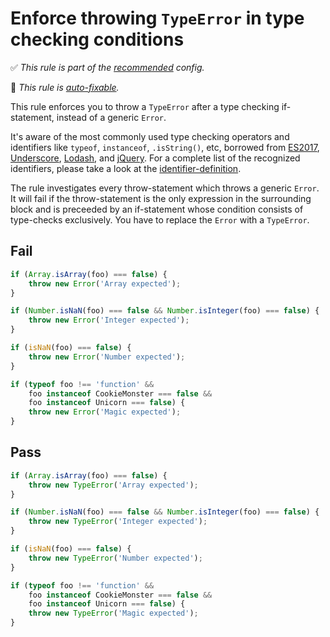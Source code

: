 # Enforce throwing `TypeError` in type checking conditions

<!-- Do not manually modify RULE_NOTICE part -->
<!-- RULE_NOTICE -->
✅ *This rule is part of the [recommended](https://github.com/sindresorhus/eslint-plugin-unicorn#recommended-config) config.*

🔧 *This rule is [auto-fixable](https://eslint.org/docs/user-guide/command-line-interface#fixing-problems).*
<!-- /RULE_NOTICE -->

This rule enforces you to throw a `TypeError` after a type checking if-statement, instead of a generic `Error`.

It's aware of the most commonly used type checking operators and identifiers like `typeof`, `instanceof`, `.isString()`, etc, borrowed from [ES2017](https://tc39.github.io/ecma262/), [Underscore](https://underscorejs.org), [Lodash](https://lodash.com), and [jQuery](https://jquery.com). For a complete list of the recognized identifiers, please take a look at the [identifier-definition](https://github.com/sindresorhus/eslint-plugin-unicorn/blob/main/rules/prefer-type-error.js#L3).

The rule investigates every throw-statement which throws a generic `Error`. It will fail if the throw-statement is the only expression in the surrounding block and is preceeded by an if-statement whose condition consists of type-checks exclusively. You have to replace the `Error` with a `TypeError`.

## Fail

```js
if (Array.isArray(foo) === false) {
	throw new Error('Array expected');
}
```

```js
if (Number.isNaN(foo) === false && Number.isInteger(foo) === false) {
	throw new Error('Integer expected');
}
```

```js
if (isNaN(foo) === false) {
	throw new Error('Number expected');
}
```

```js
if (typeof foo !== 'function' &&
	foo instanceof CookieMonster === false &&
	foo instanceof Unicorn === false) {
	throw new Error('Magic expected');
}
```

## Pass

```js
if (Array.isArray(foo) === false) {
	throw new TypeError('Array expected');
}
```

```js
if (Number.isNaN(foo) === false && Number.isInteger(foo) === false) {
	throw new TypeError('Integer expected');
}
```

```js
if (isNaN(foo) === false) {
	throw new TypeError('Number expected');
}
```

```js
if (typeof foo !== 'function' &&
	foo instanceof CookieMonster === false &&
	foo instanceof Unicorn === false) {
	throw new TypeError('Magic expected');
}
```
